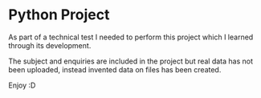 # Python Project

As part of a technical test I needed to perform this project which I learned through its development. 

The subject and enquiries are included in the project but real data has not been uploaded, instead invented data on files has been created. 

Enjoy :D
